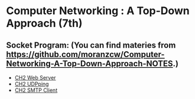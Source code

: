 # Computer Networking : A Top-Down Approach (7th)

## Socket Program: (You can find materies from https://github.com/moranzcw/Computer-Networking-A-Top-Down-Approach-NOTES.)
* [CH2 Web Server](CH2/Programing/WebServer)
* [CH2 UDPping](CH2/Programing/UDPping)
* [CH2 SMTP Client](CH2/Programing/SMTP)
